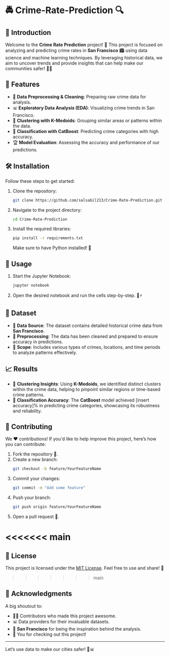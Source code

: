 # 🚔 Crime-Rate-Prediction 🔍

## 🌟 Introduction
Welcome to the **Crime Rate Prediction** project! 🚨 This project is focused on analyzing and predicting crime rates in **San Francisco** 🏙️ using data science and machine learning techniques. By leveraging historical data, we aim to uncover trends and provide insights that can help make our communities safer! 🌉✨

## 🎯 Features
- 🔧 **Data Preprocessing & Cleaning**: Preparing raw crime data for analysis.
- 📊 **Exploratory Data Analysis (EDA)**: Visualizing crime trends in San Francisco.
- 📌 **Clustering with K-Medoids**: Grouping similar areas or patterns within the data.
- 🤖 **Classification with CatBoost**: Predicting crime categories with high accuracy.
- 🏆 **Model Evaluation**: Assessing the accuracy and performance of our predictions.

## 🛠️ Installation
Follow these steps to get started:

1. Clone the repository:
   ```bash
   git clone https://github.com/salsabil213/Crime-Rate-Prediction.git
   ```
2. Navigate to the project directory:
   ```bash
   cd Crime-Rate-Prediction
   ```
3. Install the required libraries:
   ```bash
   pip install -r requirements.txt
   ```
   Make sure to have Python installed! 🐍

## 🚀 Usage
1. Start the Jupyter Notebook:
   ```bash
   jupyter notebook
   ```
2. Open the desired notebook and run the cells step-by-step. 📖⚡

## 📂 Dataset
- 📜 **Data Source**: The dataset contains detailed historical crime data from **San Francisco**.
- 🧹 **Preprocessing**: The data has been cleaned and prepared to ensure accuracy in predictions.
- 🌉 **Scope**: Includes various types of crimes, locations, and time periods to analyze patterns effectively.

## 📈 Results
- 🏅 **Clustering Insights**: Using **K-Medoids**, we identified distinct clusters within the crime data, helping to pinpoint similar regions or time-based crime patterns.
- 🎨 **Classification Accuracy**: The **CatBoost** model achieved [insert accuracy]% in predicting crime categories, showcasing its robustness and reliability.

## 🤝 Contributing
We ❤️ contributions! If you'd like to help improve this project, here’s how you can contribute:

1. Fork the repository 🍴.
2. Create a new branch:
   ```bash
   git checkout -b feature/YourFeatureName
   ```
3. Commit your changes:
   ```bash
   git commit -m "Add some feature"
   ```
4. Push your branch:
   ```bash
   git push origin feature/YourFeatureName
   ```
5. Open a pull request 🚀.

 <<<<<<< main
 =======
## 📜 License
This project is licensed under the [MIT License](LICENSE). Feel free to use and share! 🎉

 >>>>>>> main
## 🙌 Acknowledgments
A big shoutout to:
- 🧑‍💻 Contributors who made this project awesome.
- 📊 Data providers for their invaluable datasets.
- 🌉 **San Francisco** for being the inspiration behind the analysis.
- 🎉 You for checking out this project!

---

Let’s use data to make our cities safer! 🔮📊

